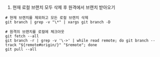 01. 현재 로컬 브랜치 모두 삭제 후 원격에서 브랜치 받아오기
```
# 현재 브랜치를 제외하고 모든 로컬 브랜치 삭제
git branch | grep -v "\*" | xargs git branch -D

# 원격의 브랜치를 로컬에 체크아웃
git fetch --all
git branch -r | grep -v '\->' | while read remote; do git branch --track "${remote#origin/}" "$remote"; done
git pull --all
```